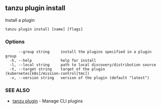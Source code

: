 ## tanzu plugin install

Install a plugin

```
tanzu plugin install [name] [flags]
```

### Options

```
      --group string     install the plugins specified in a plugin group
  -h, --help             help for install
  -l, --local string     path to local discovery/distribution source
  -t, --target string    target of the plugin (kubernetes[k8s]/mission-control[tmc])
  -v, --version string   version of the plugin (default "latest")
```

### SEE ALSO

* [tanzu plugin](tanzu_plugin.md)	 - Manage CLI plugins

